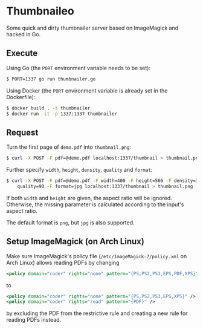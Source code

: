 # Thumbnaileo

Some quick and dirty thumbnailer server based on ImageMagick and hacked
in Go.

## Execute

Using Go (the `PORT` environment variable needs to be set):

```bash
$ PORT=1337 go run thumbnailer.go
```

Using Docker (the `PORT` environment variable is already set in the Dockerfile):

```bash
$ docker build . -t thumbnailer
$ docker run -it -p 1337:1337 thumbnailer
```

## Request

Turn the first page of `demo.pdf` into `thumbnail.png`:

```bash
$ curl -X POST -F pdf=@demo.pdf localhost:1337/thumbnail > thumbnail.png
```

Further specify `width`, `height`, `density`, `quality` and `format`:

```bash
$ curl -X POST -F pdf=@demo.pdf -F width=400 -F height=566 -F density=300 -F \
    quality=90 -F format=jpg localhost:1337/thumbnail > thumbnail.png
```

If both `width` and `height` are given, the aspect ratio will be ignored.
Otherwise, the missing parameter is calculated according to the input's aspect
ratio.

The default format is `png`, but `jpg` is also supported.

## Setup ImageMagick (on Arch Linux)

Make sure ImageMagick's policy file (`/etc/ImageMagick-7/policy.xml` on Arch
Linux) allows reading PDFs by changing

```xml
<policy domain="coder" rights="none" pattern="{PS,PS2,PS3,EPS,PDF,XPS}" />
```

to


```xml
<policy domain="coder" rights="none" pattern="{PS,PS2,PS3,EPS,XPS}" />
<policy domain="coder" rights="read" pattern="{PDF}" />
```

by excluding the PDF from the restrictive rule and creating a new rule for
reading PDFs instead.
